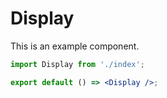 # Display

This is an example component.

```jsx
import Display from './index';

export default () => <Display />;
```
